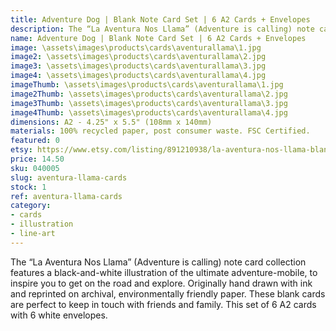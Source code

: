 ```yaml
---
title: Adventure Dog | Blank Note Card Set | 6 A2 Cards + Envelopes
description: The “La Aventura Nos Llama” (Adventure is calling) note card collection features a black-and-white illustration of the ultimate adventure-mobile, to inspire you to get on the road and explore. Originally hand drawn with ink and reprinted on archival, environmentally friendly paper.
name: Adventure Dog | Blank Note Card Set | 6 A2 Cards + Envelopes
image: \assets\images\products\cards\aventurallama\1.jpg
image2: \assets\images\products\cards\aventurallama\2.jpg
image3: \assets\images\products\cards\aventurallama\3.jpg
image4: \assets\images\products\cards\aventurallama\4.jpg
imageThumb: \assets\images\products\cards\aventurallama\1.jpg
image2Thumb: \assets\images\products\cards\aventurallama\2.jpg
image3Thumb: \assets\images\products\cards\aventurallama\3.jpg
image4Thumb: \assets\images\products\cards\aventurallama\4.jpg
dimensions: A2 - 4.25" x 5.5" (108mm x 140mm)
materials: 100% recycled paper, post consumer waste. FSC Certified.
featured: 0
etsy: https://www.etsy.com/listing/891210938/la-aventura-nos-llama-blank-note-card
price: 14.50
sku: 040005
slug: aventura-llama-cards
stock: 1
ref: aventura-llama-cards
category:
- cards
- illustration
- line-art
---
```

The “La Aventura Nos Llama” (Adventure is calling) note card collection features a black-and-white illustration of the ultimate adventure-mobile, to inspire you to get on the road and explore. Originally hand drawn with ink and reprinted on archival, environmentally friendly paper. These blank cards are perfect to keep in touch with friends and family. This set of 6 A2 cards with 6 white envelopes.
